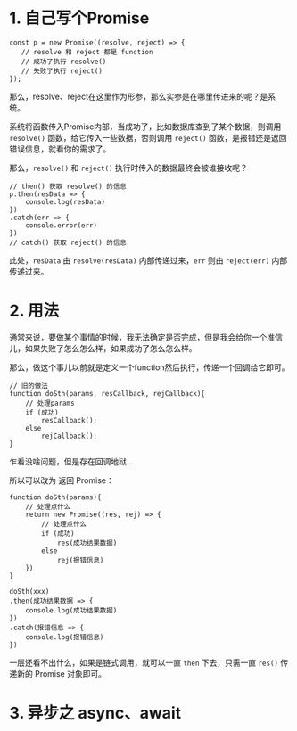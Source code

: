 # 1. 自己写个Promise

``` JS
const p = new Promise((resolve, reject) => {
   // resolve 和 reject 都是 function
   // 成功了执行 resolve()
   // 失败了执行 reject()
});
```

那么，resolve、reject在这里作为形参，那么实参是在哪里传进来的呢？是系统。

系统将函数传入Promise内部，当成功了，比如数据库查到了某个数据，则调用 `resolve()` 函数，给它传入一些数据，否则调用 `reject()` 函数，是报错还是返回错误信息，就看你的需求了。

那么，`resolve()` 和 `reject()` 执行时传入的数据最终会被谁接收呢？

``` JS
// then() 获取 resolve() 的信息
p.then(resData => {
    console.log(resData)
})
.catch(err => {
    console.error(err)
})
// catch() 获取 reject() 的信息
```

此处，`resData` 由 `resolve(resData)` 内部传递过来，`err` 则由 `reject(err)` 内部传递过来。

# 2. 用法

通常来说，要做某个事情的时候，我无法确定是否完成，但是我会给你一个准信儿，如果失败了怎么怎么样，如果成功了怎么怎么样。

那么，做这个事儿以前就是定义一个function然后执行，传递一个回调给它即可。

``` JS
// 旧的做法
function doSth(params, resCallback, rejCallback){
    // 处理params
    if (成功)
        resCallback();
    else
        rejCallback();
}
```

乍看没啥问题，但是存在回调地狱...

所以可以改为 返回 Promise：

``` JS
function doSth(params){
    // 处理点什么
    return new Promise((res, rej) => {
        // 处理点什么
        if (成功)
            res(成功结果数据)
        else
            rej(报错信息)
    })
}

doSth(xxx)
.then(成功结果数据 => {
    console.log(成功结果数据)
})
.catch(报错信息 => {
    console.log(报错信息)
})
```

一层还看不出什么，如果是链式调用，就可以一直 `then` 下去，只需一直 `res()` 传递新的 Promise 对象即可。

# 3. 异步之 async、await